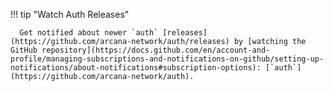 !!! tip "Watch Auth Releases"

      Get notified about newer `auth` [releases](https://github.com/arcana-network/auth/releases) by [watching the GitHub repository](https://docs.github.com/en/account-and-profile/managing-subscriptions-and-notifications-on-github/setting-up-notifications/about-notifications#subscription-options): [`auth`](https://github.com/arcana-network/auth).